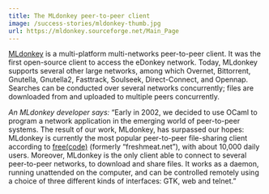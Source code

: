 ```yaml
---
title: The MLdonkey peer-to-peer client
image: /success-stories/mldonkey-thumb.jpg
url: https://mldonkey.sourceforge.net/Main_Page
---
```


[MLdonkey](https://mldonkey.sourceforge.net/Main_Page) is a
multi-platform multi-networks peer-to-peer client. It was the first
open-source client to access the eDonkey network. Today, MLdonkey
supports several other large networks, among which Overnet, Bittorrent,
Gnutella, Gnutella2, Fasttrack, Soulseek, Direct-Connect, and Opennap.
Searches can be conducted over several networks concurrently; files are
downloaded from and uploaded to multiple peers concurrently.

*An MLdonkey developer says:* “Early in 2002, we decided to use OCaml to
program a network application in the emerging world of peer-to-peer
systems. The result of our work, MLdonkey, has surpassed our hopes:
MLdonkey is currently the most popular peer-to-peer file-sharing client
according to [free(code)](https://freecode.com/) (formerly “freshmeat.net”),
with about 10,000
daily users. Moreover, MLdonkey is the only client able to connect to
several peer-to-peer networks, to download and share files. It works as
a daemon, running unattended on the computer, and can be controlled
remotely using a choice of three different kinds of interfaces: GTK, web
and telnet.”
